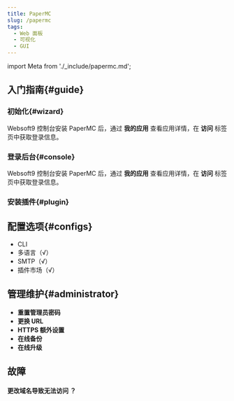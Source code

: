 ```yaml
---
title: PaperMC
slug: /papermc
tags:
  - Web 面板
  - 可视化
  - GUI
---
```


import Meta from './_include/papermc.md';

<Meta name="meta" />

## 入门指南{#guide}

### 初始化{#wizard}

Websoft9 控制台安装 PaperMC 后，通过 **我的应用** 查看应用详情，在 **访问** 标签页中获取登录信息。  

### 登录后台{#console}

Websoft9 控制台安装 PaperMC 后，通过 **我的应用** 查看应用详情，在 **访问** 标签页中获取登录信息。  

### 安装插件{#plugin}

## 配置选项{#configs}

- CLI
- 多语言（√）
- SMTP（√）
- 插件市场（√）

## 管理维护{#administrator}

- **重置管理员密码**
- **更换 URL**
- **HTTPS 额外设置**
- **在线备份**
- **在线升级**

## 故障

#### 更改域名导致无法访问 ？